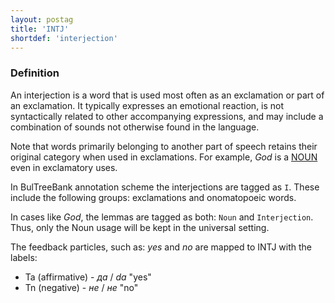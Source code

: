 ```yaml
---
layout: postag
title: 'INTJ'
shortdef: 'interjection'
---
```


### Definition

An interjection is a word that is used most often as an exclamation or
part of an exclamation. It typically expresses an emotional reaction,
is not syntactically related to other accompanying expressions, and
may include a combination of sounds not otherwise found in the
language.

Note that words primarily belonging to another part of speech retains
their original category when used in exclamations. For example, _God_
is a [NOUN]() even in exclamatory uses.

In BulTreeBank annotation scheme the interjections are tagged as `I`.
These include the following groups: exclamations and onomatopoeic words.

In cases like _God_, the lemmas are tagged as both: `Noun` and `Interjection`.
Thus, only the Noun usage will be kept in the universal setting.

The feedback particles, such as: _yes_ and _no_ are mapped to INTJ with the labels:

- Ta (affirmative) - _да_ / _da_ "yes"
- Tn (negative) - _не_ / _не_ "no"
